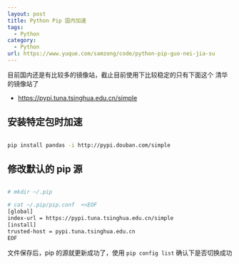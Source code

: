 ```yaml
---
layout: post
title: Python Pip 国内加速
tags:
  - Python
category:
  - Python
url: https://www.yuque.com/samzong/code/python-pip-guo-nei-jia-su
---
```


目前国内还是有比较多的镜像站，截止目前使用下比较稳定的只有下面这个 清华的镜像站了

- <https://pypi.tuna.tsinghua.edu.cn/simple>

## 安装特定包时加速

```bash

pip install pandas -i http://pypi.douban.com/simple
```

## 修改默认的 pip 源

```bash

# mkdir ~/.pip

# cat ~/.pip/pip.conf  <<EOF
[global]
index-url = https://pypi.tuna.tsinghua.edu.cn/simple
[install]
trusted-host = pypi.tuna.tsinghua.edu.cn
EOF
```

文件保存后，pip 的源就更新成功了，使用 `pip config list` 确认下是否切换成功
